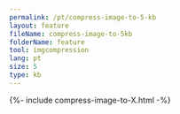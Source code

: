 ```yaml
---
permalink: /pt/compress-image-to-5-kb
layout: feature
fileName: compress-image-to-5kb
folderName: feature
tool: imgcompression
lang: pt
size: 5
type: kb
---
```


{%- include compress-image-to-X.html -%}
